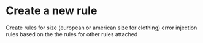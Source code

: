 # Create a new rule

Create rules for size (european or american size for clothing) error injection rules based on the the rules for other rules attached